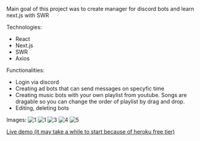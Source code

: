 Main goal of this project was to create manager for discord bots and learn next.js with SWR

Technologies:
 - React
 - Next.js
 - SWR
 - Axios
 
 Functionalities:
 - Login via discord
 - Creating ad bots that can send messages on specyfic time
 - Creating music bots with your own playlist from youtube. Songs are dragable so you can change the order of playlist by drag and drop.
 - Editing, deleting bots
 
 Images:
![1](https://user-images.githubusercontent.com/41025347/118409985-7a187800-b68d-11eb-8d87-7168a49f605c.png)
![1](https://user-images.githubusercontent.com/41025347/118409986-7dabff00-b68d-11eb-977b-05e1c0f5e407.png)
![3](https://user-images.githubusercontent.com/41025347/118409990-7f75c280-b68d-11eb-9091-27c2c5317fd8.png)
![4](https://user-images.githubusercontent.com/41025347/118409991-80a6ef80-b68d-11eb-8f22-f8502c2634d0.png)
![5](https://user-images.githubusercontent.com/41025347/118409993-81d81c80-b68d-11eb-818d-22fc7d429d21.png)

[Live demo (it may take a while to start because of heroku free tier)](https://bot-manager-front.herokuapp.com/) 
